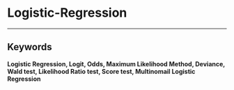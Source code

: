 # Logistic-Regression

---
## Keywords

**Logistic Regression, Logit, Odds, Maximum Likelihood Method, Deviance, Wald test, Likelihood Ratio test, Score test, Multinomail Logistic Regression**
